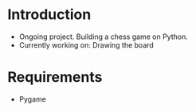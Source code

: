 # Introduction

- Ongoing project. Building a chess game on Python.
- Currently working on: Drawing the board


# Requirements

- Pygame